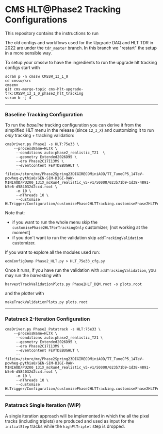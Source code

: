 # CMS HLT@Phase2 Tracking Configurations 

This repository contains the instructions to run 

The old configs and workflows used for the Upgrade DAQ and HLT TDR in 2022 are under the `tdr_master` branch. In this branch we "restart" the setup in a more sensible way.

To setup your cmssw to have the ingredients to run the upgrade hlt tracking configs start with

```
scram p -n cmssw CMSSW_13_1_0
cd cmssw/src
cmsenv
git cms-merge-topic cms-hlt-upgrade-trk:CMSSW_13_1_0_phase2_hlt_tracking
scram b -j 4
```

-----
### Baseline Tracking Configuration

To run the *baseline* tracking configuration you can derive it from the simplified HLT menu in the release (since `12_3_X`) and customizing it to run *only* tracking + tracking validation:

```
cmsDriver.py Phase2 -s HLT:75e33 \
    --processName=HLTX \
     --conditions auto:phase2_realistic_T21  \
     --geometry Extended2026D95 \
     --era Phase2C17I13M9 \
     --eventcontent FEVTDEBUGHLT \
     --filein=/store/mc/Phase2Spring23DIGIRECOMiniAOD/TT_TuneCP5_14TeV-powheg-pythia8/GEN-SIM-DIGI-RAW-MINIAOD/PU200_131X_mcRun4_realistic_v5-v1/50000/023b71b9-1d38-4891-b5e6-d584032d2cc4.root \
     -n 10 \
     --nThreads 10 \
     --customise HLTrigger/Configuration/customizePhase2HLTTracking.customisePhase2HLTForTrackingOnly,HLTrigger/Configuration/customizePhase2HLTTracking.addTrackingValidation
```
Note that:
- if you want to run the whole menu skip the `customisePhase2HLTForTrackingOnly` customizer; [not working at the moment]
- if you don't want to run the validation skip `addTrackingValidation` customizer.

If you want to explore all the modules used run:

```
edmConfigDump Phase2_HLT.py > HLT_75e33_cfg.py
```

Once it runs, if you have run the validation with `addTrackingValidation`, you may run the *harvesting* with

```
harvestTrackValidationPlots.py Phase2HLT_DQM.root -o plots.root
```

and the plotter with 

```
makeTrackValidationPlots.py plots.root 
```

-----
### Patatrack 2-Iteration Configuration

```
cmsDriver.py Phase2_Patatrack -s HLT:75e33 \
    --processName=HLTX \
     --conditions auto:phase2_realistic_T21 \
     --geometry Extended2026D95 \
     --era Phase2C17I13M9 \
     --eventcontent FEVTDEBUGHLT \
     --filein=/store/mc/Phase2Spring23DIGIRECOMiniAOD/TT_TuneCP5_14TeV-powheg-pythia8/GEN-SIM-DIGI-RAW-MINIAOD/PU200_131X_mcRun4_realistic_v5-v1/50000/023b71b9-1d38-4891-b5e6-d584032d2cc4.root \
     -n 10 \
     --nThreads 10 \
     --customise HLTrigger/Configuration/customizePhase2HLTTracking.customisePhase2HLTForTrackingOnly,HLTrigger/Configuration/customizePhase2HLTTracking.customisePhase2HLTForPatatrack,HLTrigger/Configuration/customizePhase2HLTTracking.addTrackingValidation
```

-----
### Patatrack Single Iteration (WIP)

A single iteration approach will be implemented in which the all the pixel tracks (including triplets) are produced and used as input for the `initialStep` tracks while the `highPtTriplet` step is dropped.
